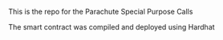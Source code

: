 This is the repo for the Parachute Special Purpose Calls

The smart contract was compiled and deployed using Hardhat